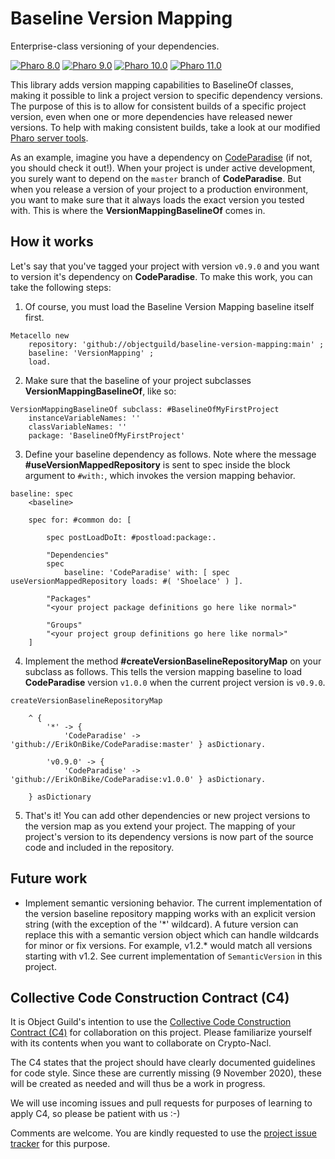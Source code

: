 # Baseline Version Mapping
Enterprise-class versioning of your dependencies.

[![Pharo 8.0](https://img.shields.io/badge/Pharo-8.0-informational)](https://pharo.org)
[![Pharo 9.0](https://img.shields.io/badge/Pharo-9.0-informational)](https://pharo.org)
[![Pharo 10.0](https://img.shields.io/badge/Pharo-10.0-informational)](https://pharo.org)
[![Pharo 11.0](https://img.shields.io/badge/Pharo-11.0-informational)](https://pharo.org)

This library adds version mapping capabilities to BaselineOf classes, making it possible to link a project version to specific dependency versions. The purpose of this is to allow for consistent builds of a specific project version, even when one or more dependencies have released newer versions. To help with making consistent builds, take a look at our modified [Pharo server tools](https://github.com/objectguild/pharo-server-tools).

As an example, imagine you have a dependency on [CodeParadise](https://github.com/ErikOnBike/CodeParadise) (if not, you should check it out!). When your project is under active development, you surely want to depend on the `master` branch of **CodeParadise**. But when you release a version of your project to a production environment, you want to make sure that it always loads the exact version you tested with. This is where the **VersionMappingBaselineOf** comes in.

## How it works
Let's say that you've tagged your project with version `v0.9.0` and you want to version it's dependency on **CodeParadise**. To make this work, you can take the following steps:

1. Of course, you must load the Baseline Version Mapping baseline itself first.
```Smalltalk
Metacello new
	repository: 'github://objectguild/baseline-version-mapping:main' ;
	baseline: 'VersionMapping' ;
	load.
```
2. Make sure that the baseline of your project subclasses **VersionMappingBaselineOf**, like so:
```Smalltalk
VersionMappingBaselineOf subclass: #BaselineOfMyFirstProject
	instanceVariableNames: ''
	classVariableNames: ''
	package: 'BaselineOfMyFirstProject'
```
3. Define your baseline dependency as follows. Note where the message **#useVersionMappedRepository** is sent to spec inside the block argument to `#with:`, which invokes the version mapping behavior.
```Smalltalk
baseline: spec
	<baseline>

	spec for: #common do: [

		spec postLoadDoIt: #postload:package:.

		"Dependencies"
		spec
			baseline: 'CodeParadise' with: [ spec useVersionMappedRepository loads: #( 'Shoelace' ) ].

		"Packages"
		"<your project package definitions go here like normal>"

		"Groups"
		"<your project group definitions go here like normal>"
	]
```
4. Implement the method **#createVersionBaselineRepositoryMap** on your subclass as follows. This tells the version mapping baseline to load **CodeParadise** version `v1.0.0` when the current project version is `v0.9.0`.
```Smalltalk
createVersionBaselineRepositoryMap

	^ {
		'*' -> {
			'CodeParadise' -> 'github://ErikOnBike/CodeParadise:master' } asDictionary.

		'v0.9.0' -> {
			'CodeParadise' -> 'github://ErikOnBike/CodeParadise:v1.0.0' } asDictionary.

	} asDictionary
```
5. That's it! You can add other dependencies or new project versions to the version map as you extend your project. The mapping of your project's version to its dependency versions is now part of the source code and included in the repository.

## Future work
- Implement semantic versioning behavior. The current implementation of the version baseline repository mapping works with an explicit version string (with the exception of the '\*' wildcard). A future version can replace this with a semantic version object which can handle wildcards for minor or fix versions. For example, v1.2.* would match all versions starting with v1.2. See current implementation of `SemanticVersion` in this project.

## Collective Code Construction Contract (C4)
It is Object Guild's intention to use the [Collective Code Construction Contract (C4)](https://rfc.zeromq.org/spec/42/) for collaboration on this project. Please familiarize yourself with its contents when you want to collaborate on Crypto-Nacl.

The C4 states that the project should have clearly documented guidelines for code style. Since these are currently missing (9 November 2020), these will be created as needed and will thus be a work in progress.

We will use incoming issues and pull requests for purposes of learning to apply C4, so please be patient with us :-) 

Comments are welcome. You are kindly requested to use the [project issue tracker](https://github.com/objectguild/Crypto-Nacl/issues) for this purpose.
